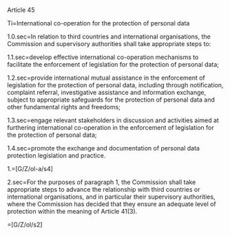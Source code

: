 Article 45

Ti=International co-operation for the protection of personal data

1.0.sec=In relation to third countries and international organisations, the Commission and supervisory authorities shall take appropriate steps to:

1.1.sec=develop effective international co-operation mechanisms to facilitate the enforcement of legislation for the protection of personal data;

1.2.sec=provide international mutual assistance in the enforcement of legislation for the protection of personal data, including through notification, complaint referral, investigative assistance and information exchange, subject to appropriate safeguards for the protection of personal data and other fundamental rights and freedoms;

1.3.sec=engage relevant stakeholders in discussion and activities aimed at furthering international co-operation in the enforcement of legislation for the protection of personal data;

1.4.sec=promote the exchange and documentation of personal data protection legislation and practice.

1.=[G/Z/ol-a/s4]

2.sec=For the purposes of paragraph 1, the Commission shall take appropriate steps to advance the relationship with third countries or international organisations, and in  particular their supervisory authorities, where the Commission has decided that they ensure an adequate level of protection within the meaning of Article 41(3).

=[G/Z/ol/s2]